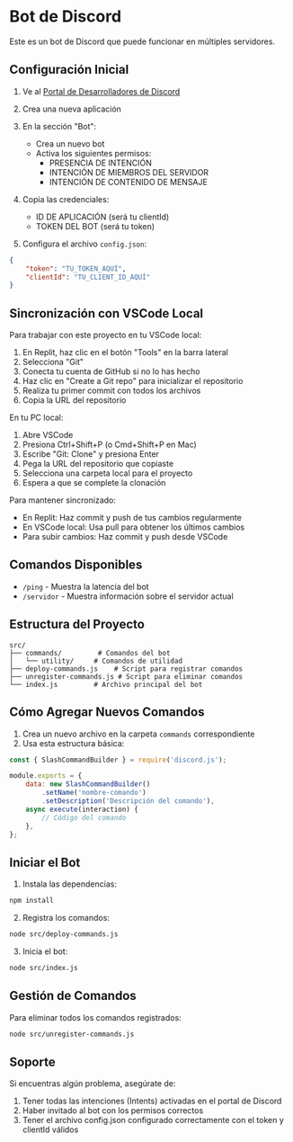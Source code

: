 # Bot de Discord

Este es un bot de Discord que puede funcionar en múltiples servidores.

## Configuración Inicial

1. Ve al [Portal de Desarrolladores de Discord](https://discord.com/developers/applications)
2. Crea una nueva aplicación
3. En la sección "Bot":
   - Crea un nuevo bot
   - Activa los siguientes permisos:
     - PRESENCIA DE INTENCIÓN
     - INTENCIÓN DE MIEMBROS DEL SERVIDOR
     - INTENCIÓN DE CONTENIDO DE MENSAJE

4. Copia las credenciales:
   - ID DE APLICACIÓN (será tu clientId)
   - TOKEN DEL BOT (será tu token)

5. Configura el archivo `config.json`:
```json
{
    "token": "TU_TOKEN_AQUÍ",
    "clientId": "TU_CLIENT_ID_AQUÍ"
}
```

## Sincronización con VSCode Local

Para trabajar con este proyecto en tu VSCode local:

1. En Replit, haz clic en el botón "Tools" en la barra lateral
2. Selecciona "Git"
3. Conecta tu cuenta de GitHub si no lo has hecho
4. Haz clic en "Create a Git repo" para inicializar el repositorio
5. Realiza tu primer commit con todos los archivos
6. Copia la URL del repositorio

En tu PC local:

1. Abre VSCode
2. Presiona Ctrl+Shift+P (o Cmd+Shift+P en Mac)
3. Escribe "Git: Clone" y presiona Enter
4. Pega la URL del repositorio que copiaste
5. Selecciona una carpeta local para el proyecto
6. Espera a que se complete la clonación

Para mantener sincronizado:

- En Replit: Haz commit y push de tus cambios regularmente
- En VSCode local: Usa pull para obtener los últimos cambios
- Para subir cambios: Haz commit y push desde VSCode

## Comandos Disponibles

- `/ping` - Muestra la latencia del bot
- `/servidor` - Muestra información sobre el servidor actual

## Estructura del Proyecto

```
src/
├── commands/         # Comandos del bot
│   └── utility/     # Comandos de utilidad
├── deploy-commands.js    # Script para registrar comandos
├── unregister-commands.js # Script para eliminar comandos
└── index.js         # Archivo principal del bot
```

## Cómo Agregar Nuevos Comandos

1. Crea un nuevo archivo en la carpeta `commands` correspondiente
2. Usa esta estructura básica:

```javascript
const { SlashCommandBuilder } = require('discord.js');

module.exports = {
    data: new SlashCommandBuilder()
        .setName('nombre-comando')
        .setDescription('Descripción del comando'),
    async execute(interaction) {
        // Código del comando
    },
};
```

## Iniciar el Bot

1. Instala las dependencias:
```bash
npm install
```

2. Registra los comandos:
```bash
node src/deploy-commands.js
```

3. Inicia el bot:
```bash
node src/index.js
```

## Gestión de Comandos

Para eliminar todos los comandos registrados:
```bash
node src/unregister-commands.js
```

## Soporte

Si encuentras algún problema, asegúrate de:
1. Tener todas las intenciones (Intents) activadas en el portal de Discord
2. Haber invitado al bot con los permisos correctos
3. Tener el archivo config.json configurado correctamente con el token y clientId válidos